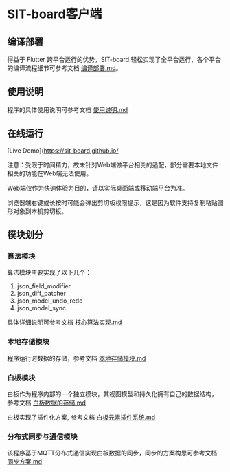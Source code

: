 # SIT-board客户端

## 编译部署

得益于 Flutter 跨平台运行的优势，SIT-board 轻松实现了全平台运行，各个平台的编译流程细节可参考文档 [编译部署.md](docs/编译部署.md)。

## 使用说明

程序的具体使用说明可参考文档 [使用说明.md](docs/使用说明.md)

## 在线运行

[Live Demo](https://sit-board.github.io/

注意：受限于时间精力，故未针对Web端做平台相关的适配，部分需要本地文件相关的功能在Web端无法使用。

Web端仅作为快速体验为目的，请以实际桌面端或移动端平台为准。

浏览器端右键或长按时可能会弹出剪切板权限提示，这是因为软件支持复制粘贴图形对象到本机剪切板。

## 模块划分

### 算法模块

算法模块主要实现了以下几个：

1. json_field_modifier
2. json_diff_patcher
3. json_model_undo_redo
4. json_model_sync

具体详细说明可参考文档 [核心算法实现.md](docs/核心算法实现.md)

### 本地存储模块

程序运行时数据的存储，参考文档 [本地存储模块.md](docs/本地存储模块.md)

### 白板模块

白板作为程序内部的一个独立模块，其视图模型和持久化拥有自己的数据结构，
参考文档 [白板数据的存储.md](docs/白板数据的存储结构.md)

白板实现了插件化方案, 参考文档 [白板元素插件系统.md](docs/白板元素插件系统.md)

### 分布式同步与通信模块

该程序基于MQTT分布式通信实现白板数据的同步，同步的方案构思可参考文档 [同步方案.md](docs/同步方案.md)